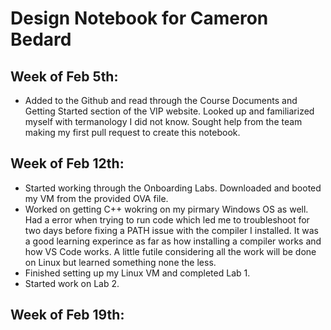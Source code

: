 # **Design Notebook for Cameron Bedard**

## Week of Feb 5th:
- Added to the Github and read through the Course Documents and Getting Started section of the VIP website. Looked up and familiarized myself with termanology I did not know. Sought help from the team making my first pull request to create this notebook.

## Week of Feb 12th:
- Started working through the Onboarding Labs. Downloaded and booted my VM from the provided OVA file.
- Worked on getting C++ wokring on my pirmary Windows OS as well. Had a error when trying to run code which led me to  troubleshoot for two days before fixing a PATH issue with the compiler I installed. It was a good learning experince as far as how installing a compiler works and how VS Code works. A little futile considering all the work will be done on Linux but learned something none the less.
- Finished setting up my Linux VM and completed Lab 1.
- Started work on Lab 2.

## Week of Feb 19th:
